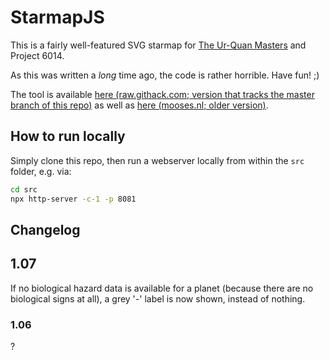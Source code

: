 # StarmapJS

This is a fairly well-featured SVG starmap for [The Ur-Quan Masters](http://sc2.sourceforge.net/) and Project 6014.

As this was written a _long_ time ago, the code is rather horrible. Have fun! ;)

The tool is available [here (raw.githack.com; version that tracks the master branch of this repo)](https://raw.githack.com/jorisvddonk/StarmapJS/master/index.html) as well as [here (mooses.nl; older version)](http://mooses.nl/uqm/wip/js-starmap/).

## How to run locally

Simply clone this repo, then run a webserver locally from within the `src` folder, e.g. via:

```bash
cd src
npx http-server -c-1 -p 8081
```

## Changelog

## 1.07

If no biological hazard data is available for a planet (because there are no biological signs at all), a grey '-' label is now shown, instead of nothing.

### 1.06

?